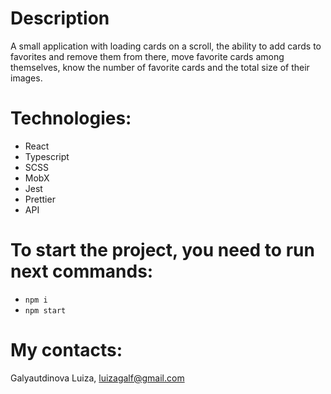 # Description

A small application with loading cards on a scroll, the ability to add cards to favorites and remove them from there, move favorite cards among themselves, know the number of favorite cards and the total size of their images.

# Technologies:

- React
- Typescript
- SCSS
- MobX
- Jest
- Prettier
- API

# To start the project, you need to run next commands:

- `npm i`
- `npm start`

# My contacts:

Galyautdinova Luiza, luizagalf@gmail.com
